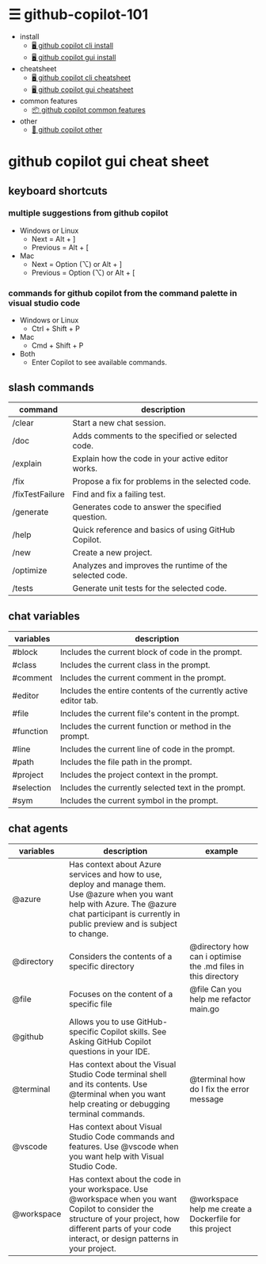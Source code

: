 <!-- menu-start -->
# ☰ github-copilot-101

- install
  - [🖥️ github copilot cli install](0-1-github-copilot-cli-install.md)  
  - [🖥 github copilot gui install](0-2-github-copilot-gui-install.md)  
- cheatsheet
  - [🖥️ github copilot cli cheatsheet](1-1-github-copilot-cli-cheatsheet.md)  
  - [🖥 github copilot gui cheatsheet](1-2-github-copilot-gui-cheatsheet.md)  
- common features
  - [📦 github copilot common features](1-3-github-copilot-common.md)  
- other
  - [🎯 github copilot other](2-1-github-copilot-other.md)  
<!-- menu-end -->

# github copilot gui cheat sheet

## keyboard shortcuts

### multiple suggestions from github copilot

  - Windows or Linux
    - Next = Alt + ]
    - Previous = Alt + [
  - Mac
    - Next = Option (⌥) or Alt + ]
    - Previous = Option (⌥) or Alt + [

### commands for github copilot from the command palette in visual studio code

- Windows or Linux
  - Ctrl + Shift + P 
- Mac
  - Cmd + Shift + P
- Both
  - Enter Copilot to see available commands.

## slash commands

| command | description |
| -------- | ------- |
| /clear | Start a new chat session. |
| /doc | Adds comments to the specified or selected code. |
| /explain | Explain how the code in your active editor works. |
| /fix | Propose a fix for problems in the selected code. |
| /fixTestFailure | Find and fix a failing test. |
| /generate | Generates code to answer the specified question. |
| /help | Quick reference and basics of using GitHub Copilot. |
| /new | Create a new project. |
| /optimize | Analyzes and improves the runtime of the selected code. |
| /tests | Generate unit tests for the selected code. |

## chat variables

| variables | description |
| -------- | ------- |
| #block | Includes the current block of code in the prompt. |
| #class | Includes the current class in the prompt. |
| #comment | Includes the current comment in the prompt. |
| #editor | Includes the entire contents of the currently active editor tab. |
| #file | Includes the current file's content in the prompt. |
| #function | Includes the current function or method in the prompt. |
| #line | Includes the current line of code in the prompt. |
| #path | Includes the file path in the prompt. |
| #project | Includes the project context in the prompt. |
| #selection | Includes the currently selected text in the prompt. |
| #sym | Includes the current symbol in the prompt. |

## chat agents

| variables | description | example |
| -------- | ------- | ------- |
| @azure | Has context about Azure services and how to use, deploy and manage them. Use @azure when you want help with Azure. The @azure chat participant is currently in public preview and is subject to change. | |
| @directory | Considers the contents of a specific directory | @directory how can i optimise the .md files in this directory |
| @file | Focuses on the content of a specific file | @file Can you help me refactor main.go |
| @github | Allows you to use GitHub-specific Copilot skills. See Asking GitHub Copilot questions in your IDE. | |
| @terminal | Has context about the Visual Studio Code terminal shell and its contents. Use @terminal when you want help creating or debugging terminal commands. | @terminal how do I fix the error message |
| @vscode | Has context about Visual Studio Code commands and features. Use @vscode when you want help with Visual Studio Code. | |
| @workspace | Has context about the code in your workspace. Use @workspace when you want Copilot to consider the structure of your project, how different parts of your code interact, or design patterns in your project. | @workspace help me create a Dockerfile for this project |
